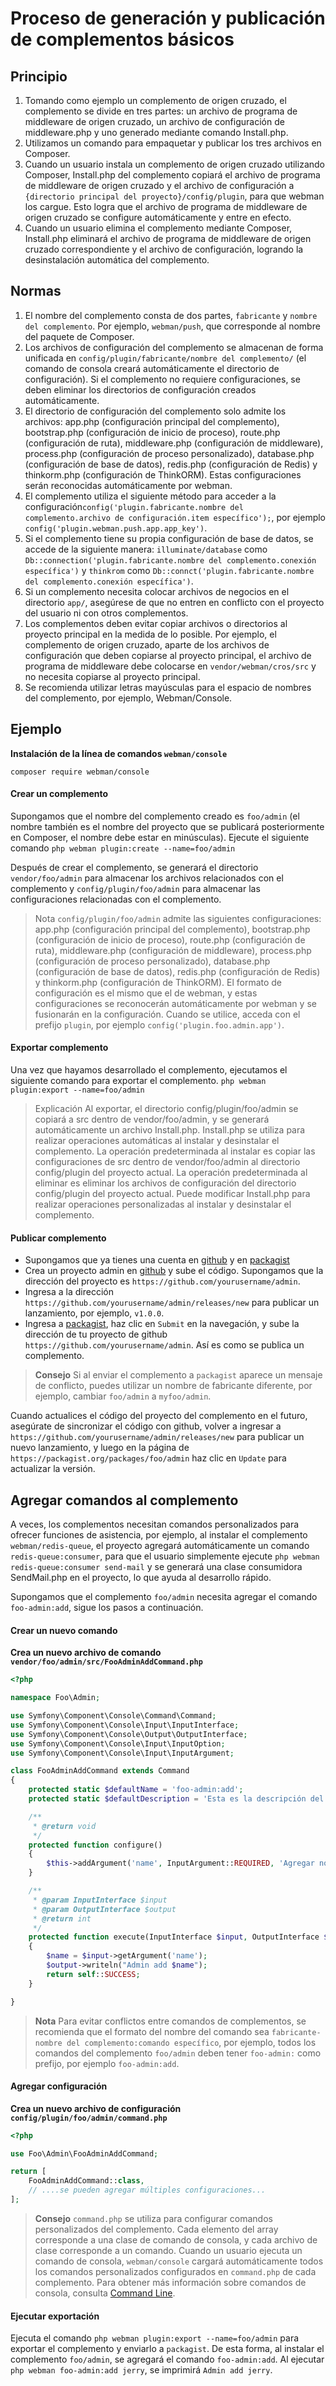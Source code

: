 # Proceso de generación y publicación de complementos básicos

## Principio
1. Tomando como ejemplo un complemento de origen cruzado, el complemento se divide en tres partes: un archivo de programa de middleware de origen cruzado, un archivo de configuración de middleware.php y uno generado mediante comando Install.php.
2. Utilizamos un comando para empaquetar y publicar los tres archivos en Composer.
3. Cuando un usuario instala un complemento de origen cruzado utilizando Composer, Install.php del complemento copiará el archivo de programa de middleware de origen cruzado y el archivo de configuración a `{directorio principal del proyecto}/config/plugin`, para que webman los cargue. Esto logra que el archivo de programa de middleware de origen cruzado se configure automáticamente y entre en efecto.
4. Cuando un usuario elimina el complemento mediante Composer, Install.php eliminará el archivo de programa de middleware de origen cruzado correspondiente y el archivo de configuración, logrando la desinstalación automática del complemento.

## Normas
1. El nombre del complemento consta de dos partes, `fabricante` y `nombre del complemento`. Por ejemplo, `webman/push`, que corresponde al nombre del paquete de Composer.
2. Los archivos de configuración del complemento se almacenan de forma unificada en `config/plugin/fabricante/nombre del complemento/` (el comando de consola creará automáticamente el directorio de configuración). Si el complemento no requiere configuraciones, se deben eliminar los directorios de configuración creados automáticamente.
3. El directorio de configuración del complemento solo admite los archivos: app.php (configuración principal del complemento), bootstrap.php (configuración de inicio de proceso), route.php (configuración de ruta), middleware.php (configuración de middleware), process.php (configuración de proceso personalizado), database.php (configuración de base de datos), redis.php (configuración de Redis) y thinkorm.php (configuración de ThinkORM). Estas configuraciones serán reconocidas automáticamente por webman.
4. El complemento utiliza el siguiente método para acceder a la configuración`config('plugin.fabricante.nombre del complemento.archivo de configuración.item específico');`, por ejemplo `config('plugin.webman.push.app.app_key')`.
5. Si el complemento tiene su propia configuración de base de datos, se accede de la siguiente manera: `illuminate/database` como `Db::connection('plugin.fabricante.nombre del complemento.conexión específica')` y `thinkrom` como `Db::connct('plugin.fabricante.nombre del complemento.conexión específica')`.
6. Si un complemento necesita colocar archivos de negocios en el directorio `app/`, asegúrese de que no entren en conflicto con el proyecto del usuario ni con otros complementos.
7. Los complementos deben evitar copiar archivos o directorios al proyecto principal en la medida de lo posible. Por ejemplo, el complemento de origen cruzado, aparte de los archivos de configuración que deben copiarse al proyecto principal, el archivo de programa de middleware debe colocarse en `vendor/webman/cros/src` y no necesita copiarse al proyecto principal.
8. Se recomienda utilizar letras mayúsculas para el espacio de nombres del complemento, por ejemplo, Webman/Console.

## Ejemplo

**Instalación de la línea de comandos `webman/console`**

`composer require webman/console`

#### Crear un complemento

Supongamos que el nombre del complemento creado es `foo/admin` (el nombre también es el nombre del proyecto que se publicará posteriormente en Composer, el nombre debe estar en minúsculas). Ejecute el siguiente comando
`php webman plugin:create --name=foo/admin`

Después de crear el complemento, se generará el directorio `vendor/foo/admin` para almacenar los archivos relacionados con el complemento y `config/plugin/foo/admin` para almacenar las configuraciones relacionadas con el complemento.

> Nota
> `config/plugin/foo/admin` admite las siguientes configuraciones: app.php (configuración principal del complemento), bootstrap.php (configuración de inicio de proceso), route.php (configuración de ruta), middleware.php (configuración de middleware), process.php (configuración de proceso personalizado), database.php (configuración de base de datos), redis.php (configuración de Redis) y thinkorm.php (configuración de ThinkORM). El formato de configuración es el mismo que el de webman, y estas configuraciones se reconocerán automáticamente por webman y se fusionarán en la configuración.
Cuando se utilice, acceda con el prefijo `plugin`, por ejemplo `config('plugin.foo.admin.app')`.


#### Exportar complemento

Una vez que hayamos desarrollado el complemento, ejecutamos el siguiente comando para exportar el complemento.
`php webman plugin:export --name=foo/admin`

> Explicación
Al exportar, el directorio config/plugin/foo/admin se copiará a src dentro de vendor/foo/admin, y se generará automáticamente un archivo Install.php. Install.php se utiliza para realizar operaciones automáticas al instalar y desinstalar el complemento.
La operación predeterminada al instalar es copiar las configuraciones de src dentro de vendor/foo/admin al directorio config/plugin del proyecto actual.
La operación predeterminada al eliminar es eliminar los archivos de configuración del directorio config/plugin del proyecto actual.
Puede modificar Install.php para realizar operaciones personalizadas al instalar y desinstalar el complemento.

#### Publicar complemento
* Supongamos que ya tienes una cuenta en [github](https://github.com) y en [packagist](https://packagist.org)
* Crea un proyecto admin en [github](https://github.com) y sube el código. Supongamos que la dirección del proyecto es `https://github.com/yourusername/admin`.
* Ingresa a la dirección `https://github.com/yourusername/admin/releases/new` para publicar un lanzamiento, por ejemplo, `v1.0.0`.
* Ingresa a [packagist](https://packagist.org), haz clic en `Submit` en la navegación, y sube la dirección de tu proyecto de github `https://github.com/yourusername/admin`. Así es como se publica un complemento.

> **Consejo**
> Si al enviar el complemento a `packagist` aparece un mensaje de conflicto, puedes utilizar un nombre de fabricante diferente, por ejemplo, cambiar `foo/admin` a `myfoo/admin`.

Cuando actualices el código del proyecto del complemento en el futuro, asegúrate de sincronizar el código con github, volver a ingresar a `https://github.com/yourusername/admin/releases/new` para publicar un nuevo lanzamiento, y luego en la página de `https://packagist.org/packages/foo/admin` haz clic en `Update` para actualizar la versión.

## Agregar comandos al complemento
A veces, los complementos necesitan comandos personalizados para ofrecer funciones de asistencia, por ejemplo, al instalar el complemento `webman/redis-queue`, el proyecto agregará automáticamente un comando `redis-queue:consumer`, para que el usuario simplemente ejecute `php webman redis-queue:consumer send-mail` y se generará una clase consumidora SendMail.php en el proyecto, lo que ayuda al desarrollo rápido.

Supongamos que el complemento `foo/admin` necesita agregar el comando `foo-admin:add`, sigue los pasos a continuación.

#### Crear un nuevo comando

**Crea un nuevo archivo de comando `vendor/foo/admin/src/FooAdminAddCommand.php`**

```php
<?php

namespace Foo\Admin;

use Symfony\Component\Console\Command\Command;
use Symfony\Component\Console\Input\InputInterface;
use Symfony\Component\Console\Output\OutputInterface;
use Symfony\Component\Console\Input\InputOption;
use Symfony\Component\Console\Input\InputArgument;

class FooAdminAddCommand extends Command
{
    protected static $defaultName = 'foo-admin:add';
    protected static $defaultDescription = 'Esta es la descripción del comando';

    /**
     * @return void
     */
    protected function configure()
    {
        $this->addArgument('name', InputArgument::REQUIRED, 'Agregar nombre');
    }

    /**
     * @param InputInterface $input
     * @param OutputInterface $output
     * @return int
     */
    protected function execute(InputInterface $input, OutputInterface $output)
    {
        $name = $input->getArgument('name');
        $output->writeln("Admin add $name");
        return self::SUCCESS;
    }

}
```

> **Nota**
> Para evitar conflictos entre comandos de complementos, se recomienda que el formato del nombre del comando sea `fabricante-nombre del complemento:comando específico`, por ejemplo, todos los comandos del complemento `foo/admin` deben tener `foo-admin:` como prefijo, por ejemplo `foo-admin:add`.

#### Agregar configuración
**Crea un nuevo archivo de configuración `config/plugin/foo/admin/command.php`**
```php
<?php

use Foo\Admin\FooAdminAddCommand;

return [
    FooAdminAddCommand::class,
    // ....se pueden agregar múltiples configuraciones...
];
```

> **Consejo**
> `command.php` se utiliza para configurar comandos personalizados del complemento. Cada elemento del array corresponde a una clase de comando de consola, y cada archivo de clase corresponde a un comando. Cuando un usuario ejecuta un comando de consola, `webman/console` cargará automáticamente todos los comandos personalizados configurados en `command.php` de cada complemento. Para obtener más información sobre comandos de consola, consulta [Command Line](console.md).

#### Ejecutar exportación
Ejecuta el comando `php webman plugin:export --name=foo/admin` para exportar el complemento y enviarlo a `packagist`. De esta forma, al instalar el complemento `foo/admin`, se agregará el comando  `foo-admin:add`. Al ejecutar `php webman foo-admin:add jerry`, se imprimirá `Admin add jerry`.
